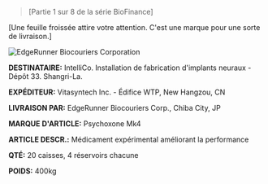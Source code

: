 >[Partie 1 sur 8 de la série BioFinance]

[Une feuille froissée attire votre attention. C'est une marque pour une sorte de livraison.]

![EdgeRunner Biocouriers Corporation](/resources/lore/edgerunnerbiocorp.png)
  
**DESTINATAIRE:**
IntelliCo. Installation de fabrication d'implants neuraux - Dépôt 33. Shangri-La.

**EXPÉDITEUR:**
Vitasyntech Inc. - Édifice WTP, New Hangzou, CN

**LIVRAISON PAR:**
EdgeRunner Biocouriers Corp., Chiba City, JP

**MARQUE D'ARTICLE:**
Psychoxone Mk4

**ARTICLE DESCR.:**
Médicament expérimental améliorant la performance

**QTÉ:**
20 caisses, 4 réservoirs chacune

**POIDS:**
400kg
